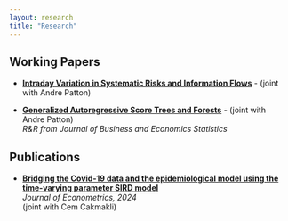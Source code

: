 ```yaml
---
layout: research
title: "Research"
---
```


## Working Papers
* [**Intraday Variation in Systematic Risks and Information Flows**](https://papers.ssrn.com/sol3/papers.cfm?abstract_id=5006587) - (joint with Andre Patton) <br>
 
* [**Generalized Autoregressive Score Trees and Forests**](https://papers.ssrn.com/sol3/papers.cfm?abstract_id=4459756) - (joint with Andre Patton) <br>
 *R&R from Journal of Business and Economics Statistics*
  


## Publications
* [**Bridging the Covid-19 data and the epidemiological model using the time-varying parameter SIRD model**](https://www.sciencedirect.com/science/article/pii/S0304407624001337) <br> *Journal of Econometrics, 2024*  
(joint with Cem Cakmakli) <br>


    